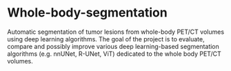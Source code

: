 # Whole-body-segmentation

Automatic segmentation of tumor lesions from whole-body PET/CT volumes using deep learning algorithms.
The goal of the project is to evaluate, compare and possibly improve various deep learning-based segmentation algorithms (e.g. nnUNet, R-UNet, ViT) dedicated to the whole body PET/CT volumes.
